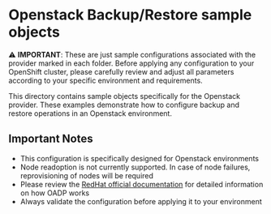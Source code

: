 # Openstack Backup/Restore sample objects

⚠️ **IMPORTANT**: These are just sample configurations associated with the provider marked in each folder. Before applying any configuration to your OpenShift cluster, please carefully review and adjust all parameters according to your specific environment and requirements.

This directory contains sample objects specifically for the Openstack provider. These examples demonstrate how to configure backup and restore operations in an Openstack environment.

## Important Notes

- This configuration is specifically designed for Openstack environments
- Node readoption is not currently supported. In case of node failures, reprovisioning of nodes will be required
- Please review the [RedHat official documentation](https://docs.okd.io/latest/backup_and_restore/application_backup_and_restore/installing/installing-oadp-mcg.html#installing-oadp-mcg) for detailed information on how OADP works
- Always validate the configuration before applying it to your environment
